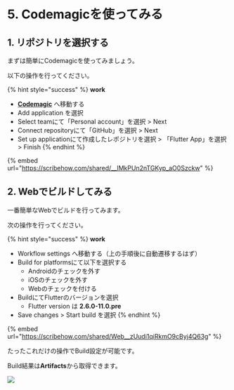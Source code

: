 # 5. Codemagicを使ってみる

## 1. リポジトリを選択する

まずは簡単にCodemagicを使ってみましょう。

以下の操作を行ってください。

{% hint style="success" %}
**work**

* [**Codemagic**](https://codemagic.io/apps) へ移動する
* Add application を選択
* Select teamにて「Personal account」を選択 > Next
* Connect repositoryにて「GitHub」を選択 > Next
* Set up applicationにて作成したレポジトリを選択 > 「Flutter App」を選択 > Finish
{% endhint %}

{% embed url="https://scribehow.com/shared/__lMkPUn2nTGKyp_aO0Szckw" %}

## 2. Webでビルドしてみる

一番簡単なWebでビルドを行ってみます。

次の操作を行ってください。

{% hint style="success" %}
**work**

* Workflow settings へ移動する（上の手順後に自動遷移するはず）
* Build for platformsにて以下を選択する
  * Androidのチェックを外す
  * iOSのチェックを外す
  * Webのチェックを付ける
* BuildにてFlutterのバージョンを選択
  * Flutter version は **2.6.0-11.0.pre**
* Save changes > Start build を選択
{% endhint %}

{% embed url="https://scribehow.com/shared/Web__zUudi1qiRkmO9cByj4Q63g" %}

たったこれだけの操作でBuild設定が可能です。

Build結果は**Artifacts**から取得できます。

![](.gitbook/assets/web\_build\_success.png)

